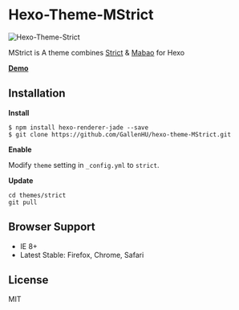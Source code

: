 # Hexo-Theme-MStrict

![Hexo-Theme-Strict](http://i.imgur.com/A0cKWPh.png)

MStrict is A theme combines [Strict](https://github.com/unmric/hexo-theme-strict) & [Mabao](https://github.com/moretwo/hexo-theme)  for Hexo

__[Demo](http://igallen.github.io/)__

## Installation

**Install**
```
$ npm install hexo-renderer-jade --save
$ git clone https://github.com/GallenHU/hexo-theme-MStrict.git
```

**Enable**

Modify `theme` setting in `_config.yml` to `strict`.

**Update**
```
cd themes/strict
git pull
```

## Browser Support
- IE 8+
- Latest Stable: Firefox, Chrome, Safari

## License
MIT
